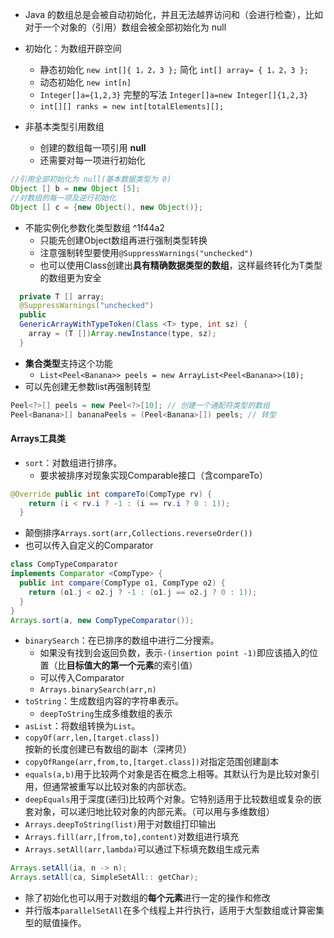 
- Java 的数组总是会被自动初始化，并且无法越界访问和（会进行检查），比如对于一个对象的（引用）数组会被全部初始化为 null

- 初始化：为数组开辟空间
  - 静态初始化 `new int[]{ 1，2，3 };` 简化 `int[] array= { 1，2，3 };`
  - 动态初始化 `new int[n]`
  - `Integer[]a={1,2,3}` 完整的写法 `Integer[]a=new Integer[]{1,2,3}`
  - `int[][] ranks = new int[totalElements][];`

- 非基本类型引用数组
  - 创建的数组每一项引用 **null**
  - 还需要对每一项进行初始化
```java
//引用全部初始化为 null(基本数据类型为 0)
Object [] b = new Object [5];
//对数组的每一项及逆行初始化
Object [] c = {new Object(), new Object()};
```

- 不能实例化参数化类型数组 ^1f44a2
  - 只能先创建Object数组再进行强制类型转换
  - 注意强制转型要使用`@SuppressWarnings("unchecked")`
  - 也可以使用Class创建出**具有精确数据类型的数组**，这样最终转化为T类型的数组更为安全
``` java
  private T [] array;
  @SuppressWarnings("unchecked")
  public
  GenericArrayWithTypeToken(Class <T> type, int sz) {
    array = (T [])Array.newInstance(type, sz);
  }
```

  - **集合类型**支持这个功能
    - `List<Peel<Banana>> peels = new ArrayList<Peel<Banana>>(10);`
  - 可以先创建无参数list再强制转型
```java
Peel<?>[] peels = new Peel<?>[10]; // 创建一个通配符类型的数组
Peel<Banana>[] bananaPeels = (Peel<Banana>[]) peels; // 转型
```

#### Arrays工具类

- `sort`：对数组进行排序。
  - 要求被排序对现象实现Comparable接口（含compareTo）
``` java
@Override public int compareTo(CompType rv) {
    return (i < rv.i ? -1 : (i == rv.i ? 0 : 1));
  }
```
- 颠倒排序`Arrays.sort(arr,Collections.reverseOrder())`
- 也可以传入自定义的Comparator
``` java
class CompTypeComparator
implements Comparator <CompType> {
  public int compare(CompType o1, CompType o2) {
    return (o1.j < o2.j ? -1 : (o1.j == o2.j ? 0 : 1));
  }
}
Arrays.sort(a, new CompTypeComparator());
```

- `binarySearch`：在已排序的数组中进行二分搜索。
  - 如果没有找到会返回负数，表示`-(insertion point -1)`即应该插入的位置（比**目标值大的第一个元素**的索引值）
  - 可以传入Comparator
  - `Arrays.binarySearch(arr,n)`
- `toString`：生成数组内容的字符串表示。
  - `deepToString`生成多维数组的表示
- `asList`：将数组转换为`List`。
- `copyOf(arr,len,[target.class])`按新的长度创建已有数组的副本（深拷贝）
- `copyOfRange(arr,from,to,[target.class])`对指定范围创建副本
- `equals(a,b)`用于比较两个对象是否在概念上相等。其默认行为是比较对象引用，但通常被重写以比较对象的内部状态。
- `deepEquals`用于深度(递归)比较两个对象。它特别适用于比较数组或复杂的嵌套对象，可以递归地比较对象的内部元素。（可以用与多维数组）
- `Arrays.deepToString(list)`用于对数组打印输出
- `Arrays.fill(arr,[from,to],content)`对数组进行填充
- `Arrays.setAll(arr,lambda)`可以通过下标填充数组生成元素
``` java
Arrays.setAll(ia, n -> n); 
Arrays.setAll(ca, SimpleSetAll:: getChar);
```
- 除了初始化也可以用于对数组的**每个元素**进行一定的操作和修改
- 并行版本`parallelSetAll`在多个线程上并行执行，适用于大型数组或计算密集型的赋值操作。